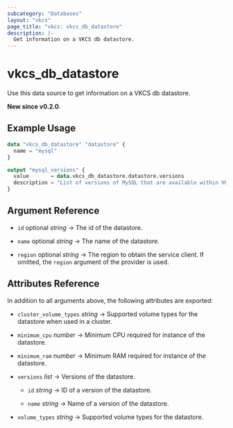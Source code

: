```yaml
---
subcategory: "Databases"
layout: "vkcs"
page_title: "vkcs: vkcs_db_datastore"
description: |-
  Get information on a VKCS db datastore.
---
```


# vkcs_db_datastore

Use this data source to get information on a VKCS db datastore.

**New since v0.2.0**.

## Example Usage

```terraform
data "vkcs_db_datastore" "datastore" {
  name = "mysql"
}

output "mysql_versions" {
  value       = data.vkcs_db_datastore.datastore.versions
  description = "List of versions of MySQL that are available within VKCS."
}
```

## Argument Reference
- `id` optional *string* &rarr;  The id of the datastore.

- `name` optional *string* &rarr;  The name of the datastore.

- `region` optional *string* &rarr;  The region to obtain the service client. If omitted, the `region` argument of the provider is used.


## Attributes Reference
In addition to all arguments above, the following attributes are exported:
- `cluster_volume_types` *string* &rarr;  Supported volume types for the datastore when used in a cluster.

- `minimum_cpu` *number* &rarr;  Minimum CPU required for instance of the datastore.

- `minimum_ram` *number* &rarr;  Minimum RAM required for instance of the datastore.

- `versions`  *list* &rarr;  Versions of the datastore.
    - `id` *string* &rarr;  ID of a version of the datastore.

    - `name` *string* &rarr;  Name of a version of the datastore.


- `volume_types` *string* &rarr;  Supported volume types for the datastore.


